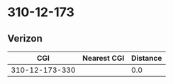 # 310-12-173
## Verizon


| CGI | Nearest CGI | Distance |
|-----|-------------|----------|
| 310-12-173-330 |  | 0.0 |
